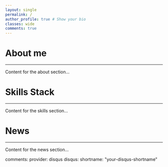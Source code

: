 ```yaml
---
layout: single
permalink: /
author_profile: true # Show your bio
classes: wide
comments: true
---
```

<!-- Remove this: -->

# About me
---
Content for the about section...

# Skills Stack
---
Content for the skills section...


# News
---
Content for the news section...


comments:
  provider: disqus
  disqus:
    shortname: "your-disqus-shortname"
